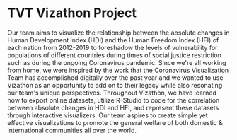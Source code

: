 # TVT Vizathon Project
Our team aims to visualize the relationship between the absolute changes in Human Development Index (HDI) and the Human Freedom Index (HFI) of each nation from 2012-2019 to foreshadow the levels of vulnerability for populations of different countries during times of social justice restriction such as during the ongoing Coronavirus pandemic. Since we're all working from home, we were inspired by the work that the Coronavirus Visualization Team has accomplished digitally over the past year and we wanted to use Vizathon as an opportunity to add on to their legacy while also resonating our team's unique perspectives. Throughout Vizathon, we have learned how to export online datasets, utilize R-Studio to code for the correlation between absolute changes in HDI and HFI, and represent these datasets through interactive visualizers. Our team aspires to create simple yet effective visualizations to promote the general welfare of both domestic & international communities all over the world.

